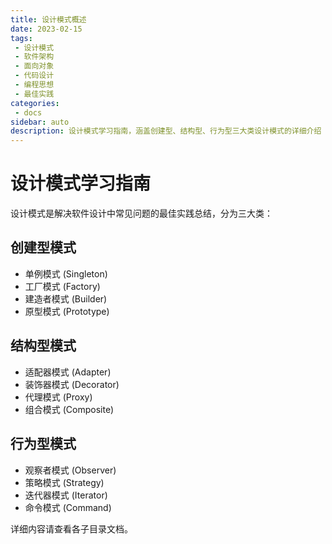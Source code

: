 ```yaml
---
title: 设计模式概述
date: 2023-02-15
tags:
 - 设计模式
 - 软件架构
 - 面向对象
 - 代码设计
 - 编程思想
 - 最佳实践
categories:
 - docs
sidebar: auto
description: 设计模式学习指南，涵盖创建型、结构型、行为型三大类设计模式的详细介绍
---
```


# 设计模式学习指南

设计模式是解决软件设计中常见问题的最佳实践总结，分为三大类：

## 创建型模式
- 单例模式 (Singleton)
- 工厂模式 (Factory)
- 建造者模式 (Builder)
- 原型模式 (Prototype)

## 结构型模式
- 适配器模式 (Adapter)
- 装饰器模式 (Decorator)
- 代理模式 (Proxy)
- 组合模式 (Composite)

## 行为型模式
- 观察者模式 (Observer)
- 策略模式 (Strategy)
- 迭代器模式 (Iterator)
- 命令模式 (Command)

详细内容请查看各子目录文档。